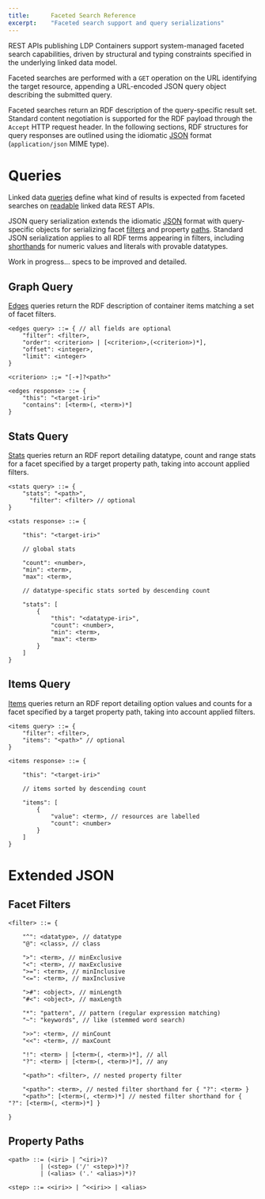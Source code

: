 ```yaml
---
title:      Faceted Search Reference
excerpt:    "Faceted search support and query serializations"
---
```


REST APIs publishing LDP Containers support system-managed faceted search capabilities, driven by structural and typing constraints specified in the underlying linked data model.

Faceted searches are performed with a `GET` operation on the URL identifying the target resource, appending a URL-encoded JSON query object describing the submitted query.

<!-- document support for other query serializations -->

Faceted searches return an RDF description of the query-specific result set. Standard content negotiation is supported for the RDF payload through the `Accept` HTTP request header. In the following sections, RDF structures for query responses are outlined using the idiomatic [JSON](idiomatic-json) format (`application/json`  MIME type).

# Queries

Linked data [queries](../javadocs/com/metreeca/form/Query.html) define what kind of results is expected from faceted searches on [readable](../tutorials/linked-data-development/#read-operations) linked data REST APIs.

JSON query serialization extends the idiomatic [JSON](idiomatic-json) format with  query-specific objects for serializing facet [filters](#facet-filters) and property [paths](#property-paths). Standard JSON serialization applies to all RDF terms appearing in filters, including [shorthands](idiomatic-json#literals) for numeric values and literals with provable datatypes.

<p class="warning">Work in progress… specs to be improved and detailed.</p>

## Graph Query

[Edges](../javadocs/com/metreeca/form/queries/Edges.html) queries return the RDF description of container items matching a set of facet filters.

    <edges query> ::= { // all fields are optional
        "filter": <filter>,        
        "order": <criterion> | [<criterion>,(<criterion>)*],
        "offset": <integer>,
        "limit": <integer>
    }
    
    <criterion> :;= "[-+]?<path>"
    
    <edges response> ::= {
        "this": "<target-iri>"
        "contains": [<term>(, <term>)*]
    }

## Stats Query

[Stats](../javadocs/com/metreeca/form/queries/Stats.html) queries return an RDF report detailing datatype, count and range stats for a facet specified by a target property path, taking into account applied filters.

```
<stats query> ::= {
    "stats": "<path>",
      "filter": <filter> // optional
}
```

```
<stats response> ::= {

    "this": "<target-iri>"
    
    // global stats 
    
    "count": <number>,
    "min": <term>,
    "max": <term>,
    
    // datatype-specific stats sorted by descending count
    
    "stats": [
        {
            "this": "<datatype-iri>",
            "count": <number>,
            "min": <term>,
            "max": <term>
        }
    ]
}
```

## Items Query

[Items](../javadocs/com/metreeca/form/queries/Items.html) queries return an RDF report detailing option values and counts for a facet specified by a target property path, taking into account applied filters.

    <items query> ::= {
        "filter": <filter>,
        "items": "<path>" // optional
    }
    
    <items response> ::= {
    
        "this": "<target-iri>"
            
        // items sorted by descending count
        
        "items": [
            {
                "value": <term>, // resources are labelled
                "count": <number>
            }
        ]
    }

# Extended JSON

## Facet Filters


    <filter> ::= {
    
        "^": <datatype>, // datatype
        "@": <class>, // class
        
        ">": <term>, // minExclusive
        "<": <term>, // maxExclusive
        ">=": <term>, // minInclusive
        "<=": <term>, // maxInclusive
        
        ">#": <object>, // minLength
        "#<": <object>, // maxLength
                
        "*": "pattern", // pattern (regular expression matching)
        "~": "keywords", // like (stemmed word search)
    
        ">>": <term>, // minCount
        "<<": <term>, // maxCount
        
        "!": <term> | [<term>(, <term>)*], // all
        "?": <term> | [<term>(, <term>)*], // any
    
        "<path>": <filter>, // nested property filter
        
        "<path>": <term>, // nested filter shorthand for { "?": <term> }
        "<path>": [<term>(, <term>)*] // nested filter shorthand for { "?": [<term>(, <term>)*] }
        
    }

## Property Paths

```
<path> ::= (<iri> | ^<iri>)?
         | (<step> ('/' <step>)*)?
         | (<alias> ('.' <alias>)*)?
         
<step> ::= <<iri>> | ^<<iri>> | <alias>
```
